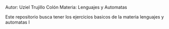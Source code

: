 Autor: Uziel Trujillo Colón
Materia: Lenguajes y Automatas

Este repositorio busca tener los ejercicios basicos de la materia lenguajes y automatas I
